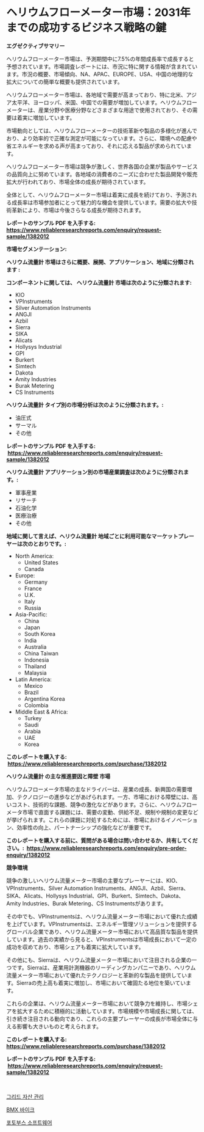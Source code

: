 <p><h1>ヘリウムフローメーター市場：2031年までの成功するビジネス戦略の鍵</h1></p><p><strong>エグゼクティブサマリー</strong></p>
<p><p>ヘリウムフローメーター市場は、予測期間中に7.5%の年間成長率で成長すると予想されています。市場調査レポートには、市況に特に関する情報が含まれています。市況の概要、市場傾向、NA、APAC、EUROPE、USA、中国の地理的な拡大についての簡単な概要も提供されています。</p><p>ヘリウムフローメーター市場は、各地域で需要が高まっており、特に北米、アジア太平洋、ヨーロッパ、米国、中国での需要が増加しています。ヘリウムフローメーターは、産業分野や医療分野などさまざまな用途で使用されており、その需要は着実に増加しています。</p><p>市場動向としては、ヘリウムフローメーターの技術革新や製品の多様化が進んでおり、より効率的で正確な測定が可能になっています。さらに、環境への配慮や省エネルギーを求める声が高まっており、それに応える製品が求められています。</p><p>ヘリウムフローメーター市場は競争が激しく、世界各国の企業が製品やサービスの品質向上に努めています。各地域の消費者のニーズに合わせた製品開発や販売拡大が行われており、市場全体の成長が期待されています。</p><p>全体として、ヘリウムフローメーター市場は着実に成長を続けており、予測される成長率は市場参加者にとって魅力的な機会を提供しています。需要の拡大や技術革新により、市場は今後さらなる成長が期待されます。</p></p>
<p><strong>レポートのサンプル PDF を入手する: <a href="https://www.reliableresearchreports.com/enquiry/request-sample/1382012">https://www.reliableresearchreports.com/enquiry/request-sample/1382012</a></strong></p>
<p><strong>市場セグメンテーション:</strong></p>
<p><strong> ヘリウム流量計 市場はさらに概要、展開、アプリケーション、地域に分類されます :</strong></p>
<p><strong>コンポーネントに関しては、 ヘリウム流量計 市場は次のように分類されます: &nbsp;</strong></p>
<p><ul><li>KIO</li><li>VPInstruments</li><li>Silver Automation Instruments</li><li>ANGJI</li><li>Azbil</li><li>Sierra</li><li>SIKA</li><li>Alicats</li><li>Hollysys Industrial</li><li>GPI</li><li>Burkert</li><li>Simtech</li><li>Dakota</li><li>Amity Industries</li><li>Burak Metering</li><li>CS Instruments</li></ul></p>
<p><strong> ヘリウム流量計 タイプ別の市場分析は次のように分類されます。:</strong></p>
<p><ul><li>油圧式</li><li>サーマル</li><li>その他</li></ul></p>
<p><strong>レポートのサンプル PDF を入手する: &nbsp;<a href="https://www.reliableresearchreports.com/enquiry/request-sample/1382012">https://www.reliableresearchreports.com/enquiry/request-sample/1382012</a></strong></p>
<p><strong> ヘリウム流量計 アプリケーション別の市場産業調査は次のように分類されます。:</strong></p>
<p><ul><li>軍事産業</li><li>リサーチ</li><li>石油化学</li><li>医療治療</li><li>その他</li></ul></p>
<p><strong>地域に関して言えば、ヘリウム流量計 地域ごとに利用可能なマーケットプレーヤーは次のとおりです。:</strong></p>
<p><ul>
    <li>
        North America:
        <ul>
            <li>United States</li>
            <li>Canada</li>
        </ul>
    </li>
    <li>
        Europe:
        <ul>
            <li>Germany</li>
            <li>France</li>
            <li>U.K.</li>
            <li>Italy</li>
            <li>Russia</li>
        </ul>
    </li>
    <li>
        Asia-Pacific:
        <ul>
            <li>China</li>
            <li>Japan</li>
            <li>South Korea</li>
            <li>India</li>
            <li>Australia</li>
            <li>China Taiwan</li>
            <li>Indonesia</li>
            <li>Thailand</li>
            <li>Malaysia</li>
        </ul>
    </li>
    <li>
        Latin America:
        <ul>
            <li>Mexico</li>
            <li>Brazil</li>
            <li>Argentina Korea</li>
            <li>Colombia</li>
        </ul>
    </li>
    <li>
        Middle East & Africa:
        <ul>
            <li>Turkey</li>
            <li>Saudi</li>
            <li>Arabia</li>
            <li>UAE</li>
            <li>Korea</li>
        </ul>
    </li>
    </ul></p>
<p><strong>このレポートを購入する: &nbsp;<a href="https://www.reliableresearchreports.com/purchase/1382012">https://www.reliableresearchreports.com/purchase/1382012</a></strong></p>
<p><strong>ヘリウム流量計 の主な推進要因と障壁 市場</strong></p>
<p><p>ヘリウムフローメータ市場の主なドライバーは、産業の成長、新興国の需要増加、テクノロジーの進歩などがあげられます。一方、市場における障壁には、高いコスト、技術的な課題、競争の激化などがあります。さらに、ヘリウムフローメータ市場で直面する課題には、需要の変動、供給不足、規制や規制の変更などが挙げられます。これらの課題に対処するためには、市場におけるイノベーション、効率性の向上、パートナーシップの強化などが重要です。</p></p>
<p><strong>このレポートを購入する前に、質問がある場合は問い合わせるか、共有してください。:&nbsp; <a href="https://www.reliableresearchreports.com/enquiry/pre-order-enquiry/1382012">https://www.reliableresearchreports.com/enquiry/pre-order-enquiry/1382012</a></strong></p>
<p><strong>競争環境</strong></p>
<p><p>競争の激しいヘリウム流量メーター市場の主要なプレーヤーには、KIO、VPInstruments、Silver Automation Instruments、ANGJI、Azbil、Sierra、SIKA、Alicats、Hollysys Industrial、GPI、Burkert、Simtech、Dakota、Amity Industries、Burak Metering、CS Instrumentsがあります。</p><p>その中でも、VPInstrumentsは、ヘリウム流量メーター市場において優れた成績を上げています。VPInstrumentsは、エネルギー管理ソリューションを提供するグローバル企業であり、ヘリウム流量メーター市場において高品質な製品を提供しています。過去の実績から見ると、VPInstrumentsは市場成長において一定の成功を収めており、市場シェアも着実に拡大しています。</p><p>その他にも、Sierraは、ヘリウム流量メーター市場において注目される企業の一つです。Sierraは、産業用計測機器のリーディングカンパニーであり、ヘリウム流量メーター市場において優れたテクノロジーと革新的な製品を提供しています。Sierraの売上高も着実に増加し、市場において確固たる地位を築いています。</p><p>これらの企業は、ヘリウム流量メーター市場において競争力を維持し、市場シェアを拡大するために積極的に活動しています。市場規模や市場成長に関しては、引き続き注目される動向であり、これらの主要プレーヤーの成長が市場全体に与える影響も大きいものと考えられます。</p></p>
<p><strong>このレポートを購入する: &nbsp; <a href="https://www.reliableresearchreports.com/purchase/1382012">https://www.reliableresearchreports.com/purchase/1382012</a></strong></p>
<p><strong>レポートのサンプル PDF を入手する: &nbsp;<a href="https://www.reliableresearchreports.com/enquiry/request-sample/1382012">https://www.reliableresearchreports.com/enquiry/request-sample/1382012</a></strong><strong></strong></p>
<p>&nbsp;</p>
<p><p><a href="https://github.com/GabrielBlanda5656/Market-Research-Report-List-1/blob/main/191079411313.md">그리드 자산 관리</a></p><p><a href="https://medium.com/@dudleyferry/bmx-%EC%9E%90%EC%A0%84%EA%B1%B0-%EC%8B%9C%EC%9E%A5-2031%EB%85%84%EA%B9%8C%EC%A7%80%EC%9D%98-%ED%8A%B8%EB%A0%8C%EB%93%9C-%EC%98%88%EC%B8%A1-%EB%B0%8F-%EA%B2%BD%EC%9F%81-%EB%B6%84%EC%84%9D-950142c3db9c">BMX 바이크</a></p><p><a href="https://github.com/CorEmtymerich56566/Market-Research-Report-List-1/blob/main/551263911314.md">포토부스 소프트웨어</a></p></p>
